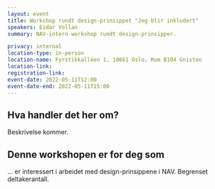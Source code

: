 ```yaml
---
layout: event
title: Workshop rundt design-prinsippet "Jeg blir inkludert"
speakers: Eidar Vollan
summary: NAV-intern workshop rundt design-prinsipper.

privacy: internal
location-type: in-person
location-name: Fyrstikkalléen 1, 10661 Oslo, Rom B104 Gnisten
location-link:
registration-link:
event-date: 2022-05-11T12:00
event-date-end: 2022-05-11T15:00
---
```

## Hva handler det her om?
Beskrivelse kommer.

## Denne workshopen er for deg som
... er interessert i arbeidet med design-prinsippene i NAV. Begrenset deltakerantall.
